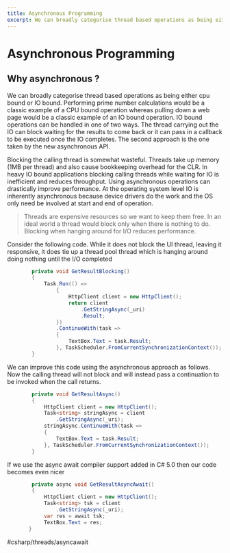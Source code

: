 ```yaml
---
title: Asynchronous Programming
excerpt: We can broadly categorise thread based operations as being either cpu bound or IO bound. Performing prime number calculations would be a classic example of a CPU bound operation whereas pulling down a web page would be a classic example of an IO bound operation.  IO bound operations can be handled in one of two ways. The thread carrying out the IO can block waiting for the results to come back or it can pass in a callback to be executed once the IO completes.  The second approach is the one taken by the new asynchronous API.
---
```


# Asynchronous Programming
## Why asynchronous ?
We can broadly categorise thread based operations as being either cpu bound or IO bound. Performing prime number calculations would be a classic example of a CPU bound operation whereas pulling down a web page would be a classic example of an IO bound operation.  IO bound operations can be handled in one of two ways. The thread carrying out the IO can block waiting for the results to come back or it can pass in a callback to be executed once the IO completes.  The second approach is the one taken by the new asynchronous API.

Blocking the calling thread is somewhat wasteful. Threads take up memory (1MB per thread) and also cause bookkeeping overhead for the CLR.  In heavy IO bound applications blocking calling threads while waiting for IO is inefficient and reduces throughput. Using asynchronous operations can drastically improve performance. At the operating system level IO is inherently asynchronous because device drivers do the work and the OS only need be involved at start and end of operation. 

> Threads are expensive resources so we want to keep them free. In an ideal world a thread would block only when there is nothing to do. Blocking when hanging around for I/O reduces performance.   

Consider the following code. While it does not block the UI thread, leaving it responsive, it does tie up a thread pool thread which is hanging around doing nothing until the I/O completed

```csharp
        private void GetResultBlocking()
        {
            Task.Run(() =>
                {
                    HttpClient client = new HttpClient();
                    return client
                        .GetStringAsync(_uri)
                        .Result;
                })
                .ContinueWith(task =>
                {
                    TextBox.Text = task.Result;
                }, TaskScheduler.FromCurrentSynchronizationContext());
        }
```

We can improve this code using the asynchronous approach as follows.  Now the calling thread will not block and will instead pass a continuation to be invoked when the call returns.

```csharp
        private void GetResultAsync()
        {
            HttpClient client = new HttpClient();
            Task<string> stringAsync = client
                .GetStringAsync(_uri);
            stringAsync.ContinueWith(task =>
            {
                TextBox.Text = task.Result;
            }, TaskScheduler.FromCurrentSynchronizationContext());
        }
```

If we use the async await compiler support added in C# 5.0 then our code becomes even nicer

```csharp
        private async void GetResultAsyncAwait()
        {
            HttpClient client = new HttpClient();
            Task<string> tsk = client
                .GetStringAsync(_uri);
            var res = await tsk;
            TextBox.Text = res;
       }
```


 #csharp/threads/asyncawait
